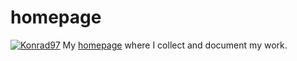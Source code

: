 # homepage
[![Konrad97](https://circleci.com/gh/Konrad97/homepage.svg?style=shield)](https://circleci.com/gh/Konrad97/homepage)
My [homepage](https://homepage.konradmelzer.de/) where I collect and document my work.